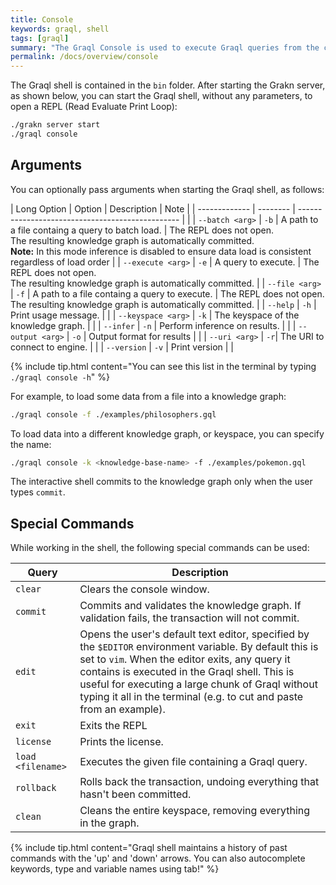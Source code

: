```yaml
---
title: Console
keywords: graql, shell
tags: [graql]
summary: "The Graql Console is used to execute Graql queries from the command line, or to let Graql be invoked from other applications."
permalink: /docs/overview/console
---
```


The Graql shell is contained in the `bin` folder. After starting the Grakn server, as shown below, you can start the Graql shell, without any parameters, to open a REPL (Read Evaluate Print Loop):

```bash
./grakn server start
./graql console
```

## Arguments

You can optionally pass arguments when starting the Graql shell, as follows:


| Long Option   | Option   | Description                                      | Note |
| ------------- | -------- | ------------------------------------------------ | |
| `--batch <arg>`     | `-b`     | A path to a file containg a query to batch load. | The REPL does not open. <br/> The resulting knowledge graph is automatically committed. <br/> **Note:** In this mode inference is disabled to ensure data load is consistent regardless of load order  |
| `--execute <arg>`     | `-e`     | A query to execute.                              | The REPL does not open. <br/> The resulting knowledge graph is automatically committed. |
| `--file <arg>`      | `-f`     | A path to a file containg a query to execute.    | The REPL does not open. <br/> The resulting knowledge graph is automatically committed. |
| `--help`      | `-h`     | Print usage message.                             | |
| `--keyspace <arg>`  | `-k`     | The keyspace of the knowledge graph.                 | |
| `--infer`     | `-n`     | Perform inference on results.                    | |
| `--output <arg>`  | `-o` | Output format for results                        | |
| `--uri <arg>`   | `-r`|  The URI to connect to engine.                            | |
| `--version`     | `-v`     | Print version                                    | |


{% include tip.html content="You can see this list in the terminal by typing `./graql console -h`" %}

For example, to load some data from a file into a knowledge graph:

```bash
./graql console -f ./examples/philosophers.gql
```


To load data into a different knowledge graph, or keyspace, you can specify the name:

```bash
./graql console -k <knowledge-base-name> -f ./examples/pokemon.gql
```

The interactive shell commits to the knowledge graph only when the user types `commit`.

## Special Commands

While working in the shell, the following special commands can be used:

| Query        | Description                                            |
| -----------  | ------------------------------------------------------ |
| `clear`      | Clears the console window. |
| `commit`     | Commits and validates the knowledge graph. If validation fails, the transaction will not commit. |
| `edit`       | Opens the user's default text editor, specified by the `$EDITOR` environment variable. By default this is set to `vim`. When the editor exits, any query it contains is executed in the Graql shell. This is useful for executing a large chunk of Graql without typing it all in the terminal (e.g. to cut and paste from an example). |
| `exit`       | Exits the REPL |
| `license`    | Prints the license. |
| `load <filename>` | Executes the given file containing a Graql query. |
| `rollback`   | Rolls back the transaction, undoing everything that hasn't been committed. |
| `clean`      | Cleans the entire keyspace, removing everything in the graph. |

{% include tip.html content="Graql shell maintains a history of past commands with the 'up' and 'down' arrows. You can also autocomplete keywords, type and variable names using tab!" %}

